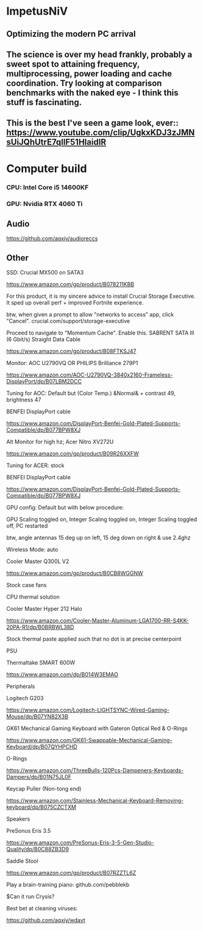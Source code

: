 # ImpetusNiV

## Optimizing the modern PC arrival

## The science is over my head frankly, probably a sweet spot to attaining frequency, multiprocessing, power loading and cache coordination. Try looking at comparison benchmarks with the naked eye - I think this stuff is fascinating.

## This is the best I've seen a game look, ever:: https://www.youtube.com/clip/UgkxKDJ3zJMNsUiJQhUtrE7qllF51HlaidIR

# Computer build

### CPU: Intel Core i5 14600KF

### GPU: Nvidia RTX 4060 Ti

## Audio

https://github.com/aqxiy/audioreccs

## Other

SSD: Crucial MX500 on SATA3

https://www.amazon.com/gp/product/B078211KBB

For this product, it is my sincere advice to install Crucial Storage Executive. It sped up overall perf + improved Fortnite experience.

btw, when given a prompt to allow "networks to access" app, click "Cancel".
crucial.com/support/storage-executive

Proceed to navigate to "Momentum Cache". Enable this.
SABRENT SATA III (6 Gbit/s) Straight Data Cable

https://www.amazon.com/gp/product/B08FTKSJ47

Monitor: AOC U2790VQ OR PHILIPS Brilliance 279P1

https://www.amazon.com/AOC-U2790VQ-3840x2160-Frameless-DisplayPort/dp/B07LBM2DCC


Tuning for AOC: Default but (Color Temp.) &Normal& + contrast 49, brightness 47

BENFEI DisplayPort cable

https://www.amazon.com/DisplayPort-Benfei-Gold-Plated-Supports-Compatible/dp/B077BPW8XJ

Alt Monitor for high hz; Acer Nitro XV272U

https://www.amazon.com/gp/product/B09R26XXFW

Tuning for ACER: stock

BENFEI DisplayPort cable

https://www.amazon.com/DisplayPort-Benfei-Gold-Plated-Supports-Compatible/dp/B077BPW8XJ

GPU config: Default but with below procedure:

GPU Scaling toggled on, Integer Scaling toggled on, Integer Scaling toggled off, PC restarted

btw, angle antennas 15 deg up on left, 15 deg down on right & use 2.4ghz

Wireless Mode: auto

Cooler Master Q300L V2

https://www.amazon.com/gp/product/B0CB8WGGNW

Stock case fans

CPU thermal solution

Cooler Master Hyper 212 Halo

https://www.amazon.com/Cooler-Master-Aluminum-LGA1700-RR-S4KK-20PA-R1/dp/B0BRBWL38D

Stock thermal paste applied such that no dot is at precise centerpoint

PSU

Thermaltake SMART 600W

https://www.amazon.com/dp/B014W3EMAO

Peripherals

Logitech G203

https://www.amazon.com/Logitech-LIGHTSYNC-Wired-Gaming-Mouse/dp/B07YN82X3B

GK61 Mechanical Gaming Keyboard with Gateron Optical Red & O-Rings

https://www.amazon.com/GK61-Swappable-Mechanical-Gaming-Keyboard/dp/B07QYHPCHD

O-Rings

https://www.amazon.com/ThreeBulls-120Pcs-Dampeners-Keyboards-Dampers/dp/B01N75JL0F

Keycap Puller (Non-tong end)

https://www.amazon.com/Stainless-Mechanical-Keyboard-Removing-keyboard/dp/B075CZCTXM

Speakers

PreSonus Eris 3.5

https://www.amazon.com/PreSonus-Eris-3-5-Gen-Studio-Quality/dp/B0C88ZB3D9

Saddle Stool

https://www.amazon.com/gp/product/B07RZZTL6Z

Play a brain-training piano: github.com/pebblekb

$Can it run Crysis?

Best bet at cleaning viruses:

https://github.com/aqxiy/wdavt

